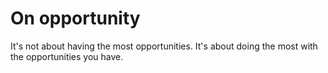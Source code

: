 # On opportunity

It's not about having the most opportunities. It's about doing the most with the opportunities you have.
